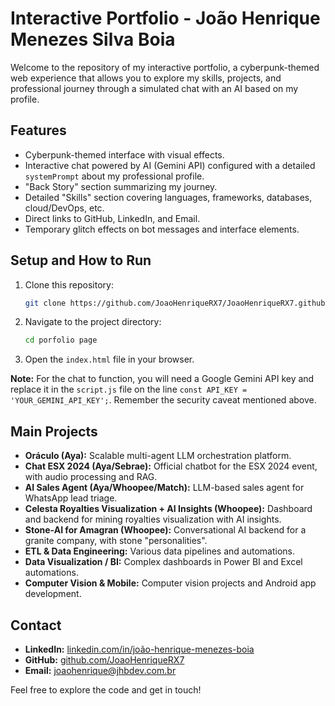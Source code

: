 # Interactive Portfolio - João Henrique Menezes Silva Boia

Welcome to the repository of my interactive portfolio, a cyberpunk-themed web experience that allows you to explore my skills, projects, and professional journey through a simulated chat with an AI based on my profile.

## Features

*   Cyberpunk-themed interface with visual effects.
*   Interactive chat powered by AI (Gemini API) configured with a detailed `systemPrompt` about my professional profile.
*   "Back Story" section summarizing my journey.
*   Detailed "Skills" section covering languages, frameworks, databases, cloud/DevOps, etc.
*   Direct links to GitHub, LinkedIn, and Email.
*   Temporary glitch effects on bot messages and interface elements.

## Setup and How to Run

1.  Clone this repository:
    ```bash
    git clone https://github.com/JoaoHenriqueRX7/JoaoHenriqueRX7.github.io
    ```
2.  Navigate to the project directory:
    ```bash
    cd porfolio page
    ```
3.  Open the `index.html` file in your browser.

**Note:** For the chat to function, you will need a Google Gemini API key and replace it in the `script.js` file on the line `const API_KEY = 'YOUR_GEMINI_API_KEY';`. Remember the security caveat mentioned above.

## Main Projects

*   **Oráculo (Aya):** Scalable multi-agent LLM orchestration platform.
*   **Chat ESX 2024 (Aya/Sebrae):** Official chatbot for the ESX 2024 event, with audio processing and RAG.
*   **AI Sales Agent (Aya/Whoopee/Match):** LLM-based sales agent for WhatsApp lead triage.
*   **Celesta Royalties Visualization + AI Insights (Whoopee):** Dashboard and backend for mining royalties visualization with AI insights.
*   **Stone-AI for Amagran (Whoopee):** Conversational AI backend for a granite company, with stone "personalities".
*   **ETL & Data Engineering:** Various data pipelines and automations.
*   **Data Visualization / BI:** Complex dashboards in Power BI and Excel automations.
*   **Computer Vision & Mobile:** Computer vision projects and Android app development.

## Contact

*   **LinkedIn:** [linkedin.com/in/joão-henrique-menezes-boia](https://linkedin.com/in/joão-henrique-menezes-boia)
*   **GitHub:** [github.com/JoaoHenriqueRX7](https://github.com/JoaoHenriqueRX7)
*   **Email:** [joaohenrique@jhbdev.com.br](mailto:joaohenrique@jhbdev.com.br)

Feel free to explore the code and get in touch!
